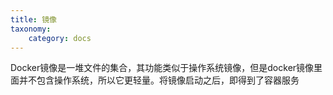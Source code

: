 ```yaml
---
title: 镜像
taxonomy:
    category: docs
---
```


Docker镜像是一堆文件的集合，其功能类似于操作系统镜像，但是docker镜像里面并不包含操作系统，所以它更轻量。将镜像启动之后，即得到了容器服务
